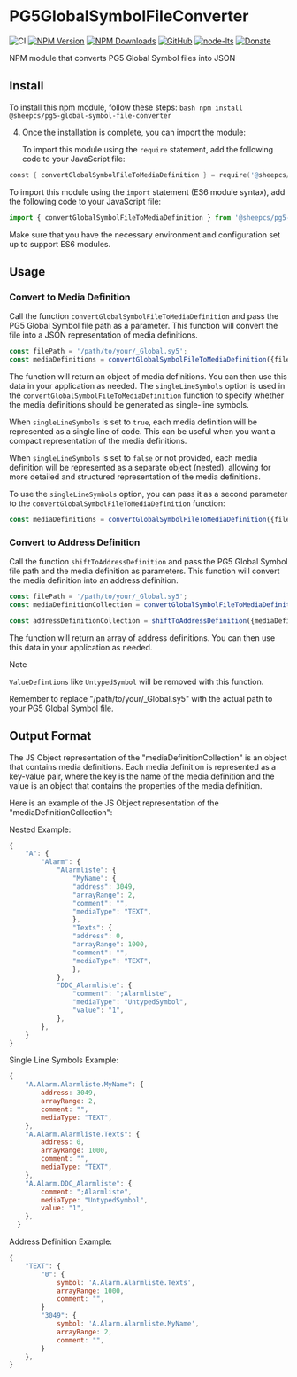 # PG5GlobalSymbolFileConverter

![CI](https://github.com/SheepCreativeSoftware/PG5GlobalSymbolFileConverter/actions/workflows/ci.yml/badge.svg)
[![NPM Version](https://img.shields.io/npm/v/@sheepcs/pg5-global-symbol-file-converter.svg)](https://www.npmjs.com/package/@sheepcs/pg5-global-symbol-file-converter)
[![NPM Downloads](https://img.shields.io/npm/dt/@sheepcs/pg5-global-symbol-file-converter.svg)](https://www.npmjs.com/package/@sheepcs/pg5-global-symbol-file-converter)
[![GitHub](https://img.shields.io/github/license/SheepCreativeSoftware/PG5GlobalSymbolFileConverter)](https://github.com/SheepCreativeSoftware/PG5GlobalSymbolFileConverter)
[![node-lts](https://img.shields.io/node/v-lts/@sheepcs/pg5-global-symbol-file-converter)](https://www.npmjs.com/package/@sheepcs/pg5-global-symbol-file-converter)
[![Donate](https://img.shields.io/badge/Donate-PayPal-green.svg)](https://www.paypal.com/donate/?hosted_button_id=RG6PSXR828X94)

NPM module that converts PG5 Global Symbol files into JSON

## Install
To install this npm module, follow these steps:
	```bash
	npm install @sheepcs/pg5-global-symbol-file-converter
	```

4. Once the installation is complete, you can import the module:

	To import this module using the `require` statement, add the following code to your JavaScript file:

```s
const { convertGlobalSymbolFileToMediaDefinition } = require('@sheepcs/pg5-global-symbol-file-converter');
```

To import this module using the `import` statement (ES6 module syntax), add the following code to your JavaScript file:

```js
import { convertGlobalSymbolFileToMediaDefinition } from '@sheepcs/pg5-global-symbol-file-converter';
```

Make sure that you have the necessary environment and configuration set up to support ES6 modules.

## Usage
### Convert to Media Definition

Call the function `convertGlobalSymbolFileToMediaDefinition` and pass the PG5 Global Symbol file path as a parameter. This function will convert the file into a JSON representation of media definitions.

```js
const filePath = '/path/to/your/_Global.sy5';
const mediaDefinitions = convertGlobalSymbolFileToMediaDefinition({filePath});
```

The function will return an object of media definitions. You can then use this data in your application as needed.
The `singleLineSymbols` option is used in the `convertGlobalSymbolFileToMediaDefinition` function to specify whether the media definitions should be generated as single-line symbols. 

When `singleLineSymbols` is set to `true`, each media definition will be represented as a single line of code. This can be useful when you want a compact representation of the media definitions.

When `singleLineSymbols` is set to `false` or not provided, each media definition will be represented as a separate object (nested), allowing for more detailed and structured representation of the media definitions.

To use the `singleLineSymbols` option, you can pass it as a second parameter to the `convertGlobalSymbolFileToMediaDefinition` function:

```js
const mediaDefinitions = convertGlobalSymbolFileToMediaDefinition({filePath, singleLineSymbols: true});
```


### Convert to Address Definition
Call the function `shiftToAddressDefinition` and pass the PG5 Global Symbol file path and the media definition as parameters. This function will convert the media definition into an address definition.

```js
const filePath = '/path/to/your/_Global.sy5';
const mediaDefinitionCollection = convertGlobalSymbolFileToMediaDefinition({filePath});

const addressDefinitionCollection = shiftToAddressDefinition({mediaDefinitionCollection});
```

The function will return an array of address definitions. You can then use this data in your application as needed.
> [!NOTE]
> `ValueDefintions` like `UntypedSymbol` will be removed with this function.

Remember to replace "/path/to/your/_Global.sy5" with the actual path to your PG5 Global Symbol file.

## Output Format
The JS Object representation of the "mediaDefinitionCollection" is an object that contains media definitions. Each media definition is represented as a key-value pair, where the key is the name of the media definition and the value is an object that contains the properties of the media definition.

Here is an example of the JS Object representation of the "mediaDefinitionCollection":

Nested Example:
```js
{
	"A": {
		"Alarm": {
			"Alarmliste": {
				"MyName": {
				"address": 3049,
				"arrayRange": 2,
				"comment": "",
				"mediaType": "TEXT",
				},
				"Texts": {
				"address": 0,
				"arrayRange": 1000,
				"comment": "",
				"mediaType": "TEXT",
				},
			},
			"DDC_Alarmliste": {
				"comment": ";Alarmliste",
				"mediaType": "UntypedSymbol",
				"value": "1",
			},
		},
	}
}
```

Single Line Symbols Example:
```js
{
	"A.Alarm.Alarmliste.MyName": {
		address: 3049,
		arrayRange: 2,
		comment: "",
		mediaType: "TEXT",
	},
	"A.Alarm.Alarmliste.Texts": {
		address: 0,
		arrayRange: 1000,
		comment: "",
		mediaType: "TEXT",
	},
	"A.Alarm.DDC_Alarmliste": {
		comment: ";Alarmliste",
		mediaType: "UntypedSymbol",
		value: "1",
	},
  }
```

Address Definition Example:
```js
{
	"TEXT": {
		"0": {
			symbol: 'A.Alarm.Alarmliste.Texts',
			arrayRange: 1000,
			comment: "",
		}
		"3049": {
			symbol: 'A.Alarm.Alarmliste.MyName',
			arrayRange: 2,
			comment: "",
		}
	},
}
```

